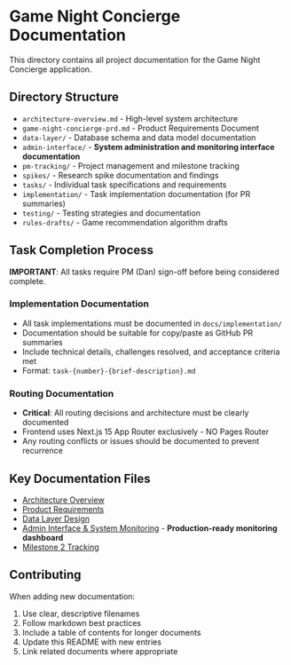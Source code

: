 # Game Night Concierge Documentation

This directory contains all project documentation for the Game Night Concierge application.

## Directory Structure

- `architecture-overview.md` - High-level system architecture
- `game-night-concierge-prd.md` - Product Requirements Document
- `data-layer/` - Database schema and data model documentation
- `admin-interface/` - **System administration and monitoring interface documentation**
- `pm-tracking/` - Project management and milestone tracking
- `spikes/` - Research spike documentation and findings
- `tasks/` - Individual task specifications and requirements
- `implementation/` - Task implementation documentation (for PR summaries)
- `testing/` - Testing strategies and documentation
- `rules-drafts/` - Game recommendation algorithm drafts

## Task Completion Process

**IMPORTANT**: All tasks require PM (Dan) sign-off before being considered complete.

### Implementation Documentation
- All task implementations must be documented in `docs/implementation/`
- Documentation should be suitable for copy/paste as GitHub PR summaries
- Include technical details, challenges resolved, and acceptance criteria met
- Format: `task-{number}-{brief-description}.md`

### Routing Documentation
- **Critical**: All routing decisions and architecture must be clearly documented
- Frontend uses Next.js 15 App Router exclusively - NO Pages Router
- Any routing conflicts or issues should be documented to prevent recurrence

## Key Documentation Files

- [Architecture Overview](architecture-overview.md)
- [Product Requirements](game-night-concierge-prd.md)
- [Data Layer Design](data-layer.md)
- [Admin Interface & System Monitoring](admin-interface/README.md) - **Production-ready monitoring dashboard**
- [Milestone 2 Tracking](pm-tracking/milestone-2.md)

## Contributing

When adding new documentation:
1. Use clear, descriptive filenames
2. Follow markdown best practices
3. Include a table of contents for longer documents
4. Update this README with new entries
5. Link related documents where appropriate 